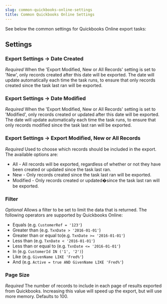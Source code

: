 ```yaml
---
slug: common-quickbooks-online-settings
title: Common Quickbooks Online Settings
---
```

See below the common settings for Quickbooks Online export tasks:

## Settings

### Export Settings -> Date Created
_Required_
When the 'Export Modified, New or All Records' setting is set to  'New', only records created after this date will be exported.  The date will update automatically each time the task runs, to ensure  that only records created since the task last ran will be exported.

### Export Settings -> Date Modified
_Required_
When the 'Export Modified, New or All Records' setting is set to 'Modified', only records created or updated after this date will be exported. The date will update automatically each time the task runs, to ensure that only records modified since the task last ran will be exported.

### Export Settings -> Export Modified, New or All Records
_Required_
Used to choose which records should be included in the export. The available options are:	  

- All - All records will be exported, regardless of whether or not they have been created or updated since the task last ran.
- New - Only records created since the task last ran will be exported.
- Modified - Only records created or updated�since the task last ran will be exported.

### Filter
_Optional_
Allows a filter to be set to limit the data that is returned. The following operators are supported by Quickbooks Online:	  

- Equals (e.g. `CustomerRef = '123'`)
- Greater than (e.g. `TxnDate > '2016-01-01'`)
- Greater than or equal to(e.g. `TxnDate >= '2016-01-01'`)
- Less than (e.g. `TxnDate < '2016-01-01'`)
- Less than or equal to (e.g. `TxnDate <= '2016-01-01'`)
- In (e.g. `CustomerId IN ('1', '2')`)
- Like (e.g. `GivenName LIKE 'Fred%'`)
- And (e.g. `Active = true AND GivenName LIKE 'Fred%'`)

### Page Size
_Required_
The number of records to include in each page of results exported from Quickbooks. Increasing this value will speed up the export, but will use more memory. Defaults to 100.
